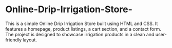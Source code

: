 # Online-Drip-Irrigation-Store-
This is a simple Online Drip Irrigation Store built using HTML and CSS. It features a homepage, product listings, a cart section, and a contact form. The project is designed to showcase irrigation products in a clean and user-friendly layout.
